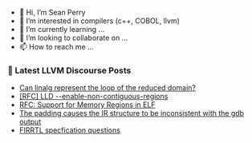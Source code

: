 - 👋 Hi, I’m Sean Perry
- 👀 I’m interested in compilers (c++, COBOL, llvm)
- 🌱 I’m currently learning ...
- 💞️ I’m looking to collaborate on ...
- 📫 How to reach me ...

<!---
s66perry/s66perry is a ✨ special ✨ repository because its `README.md` (this file) appears on your GitHub profile.
You can click the Preview link to take a look at your changes.
--->
### 📕 Latest LLVM Discourse Posts

<!-- DISCOURSE-LLVM:START -->
- [Can linalg represent the loop of the reduced domain?](https://discourse.llvm.org/t/can-linalg-represent-the-loop-of-the-reduced-domain/78579#post_5)
- [[RFC] LLD --enable-non-contiguous-regions](https://discourse.llvm.org/t/rfc-lld-enable-non-contiguous-regions/76513#post_16)
- [RFC: Support for Memory Regions in ELF](https://discourse.llvm.org/t/rfc-support-for-memory-regions-in-elf/78570#post_2)
- [The padding causes the IR structure to be inconsistent with the gdb output](https://discourse.llvm.org/t/the-padding-causes-the-ir-structure-to-be-inconsistent-with-the-gdb-output/78557#post_3)
- [FIRRTL specfication questions](https://discourse.llvm.org/t/firrtl-specfication-questions/78489#post_7)
<!-- DISCOURSE-LLVM:END -->
